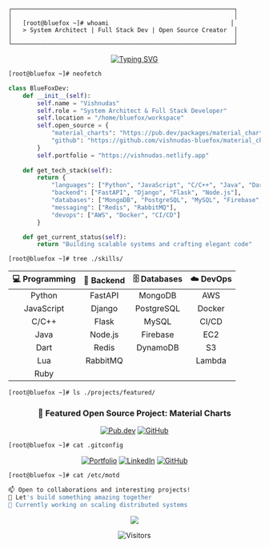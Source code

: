 ```ascii
┌──────────────────────────────────────────────────────────────┐
│                                                              │
│   [root@bluefox ~]# whoami                                  │
│   > System Architect | Full Stack Dev | Open Source Creator  │
│                                                              │
└──────────────────────────────────────────────────────────────┘
```

<div align="center">
  
[![Typing SVG](https://readme-typing-svg.demolab.com?font=Fira+Code&size=32&duration=2800&pause=2000&color=07D9C4&center=true&vCenter=true&width=940&lines=Welcome+to+my+digital+workshop!;Full+Stack+%7C+System+Design+%7C+Open+Source)](https://git.io/typing-svg)

</div>

```bash
[root@bluefox ~]# neofetch
```

<div align="left">

```python
class BlueFoxDev:
    def __init__(self):
        self.name = "Vishnudas"
        self.role = "System Architect & Full Stack Developer"
        self.location = "/home/bluefox/workspace"
        self.open_source = {
            "material_charts": "https://pub.dev/packages/material_charts",
            "github": "https://github.com/vishnudas-bluefox/material_charts"
        }
        self.portfolio = "https://vishnudas.netlify.app"
        
    def get_tech_stack(self):
        return {
            "languages": ["Python", "JavaScript", "C/C++", "Java", "Dart", "Lua", "Ruby"],
            "backend": ["FastAPI", "Django", "Flask", "Node.js"],
            "databases": ["MongoDB", "PostgreSQL", "MySQL", "Firebase", "DynamoDB"],
            "messaging": ["Redis", "RabbitMQ"],
            "devops": ["AWS", "Docker", "CI/CD"]
        }

    def get_current_status(self):
        return "Building scalable systems and crafting elegant code"
```

</div>

```bash
[root@bluefox ~]# tree ./skills/
```

<div align="center">

| 💻 Programming | 🔧 Backend | 🗄️ Databases | ☁️ DevOps |
|:-------------:|:----------:|:------------:|:---------:|
| Python | FastAPI | MongoDB | AWS |
| JavaScript | Django | PostgreSQL | Docker |
| C/C++ | Flask | MySQL | CI/CD |
| Java | Node.js | Firebase | EC2 |
| Dart | Redis | DynamoDB | S3 |
| Lua | RabbitMQ | | Lambda |
| Ruby | | | |

</div>

```bash
[root@bluefox ~]# ls ./projects/featured/
```

<div align="center">

### 🌟 Featured Open Source Project: Material Charts
[![Pub.dev](https://img.shields.io/badge/pub.dev-material_charts-0B688C?style=for-the-badge&logo=dart&logoColor=white)](https://pub.dev/packages/material_charts)
[![GitHub](https://img.shields.io/badge/GitHub-Repository-F25C93?style=for-the-badge&logo=github&logoColor=white)](https://github.com/vishnudas-bluefox/material_charts)

</div>

```bash
[root@bluefox ~]# cat .gitconfig
```

<div align="center">

[![Portfolio](https://img.shields.io/badge/Portfolio-07D9C4?style=for-the-badge&logo=firefox&logoColor=white)](https://vishnudas.netlify.app)
[![LinkedIn](https://img.shields.io/badge/LinkedIn-0B688C?style=for-the-badge&logo=linkedin&logoColor=white)](https://www.linkedin.com/in/vishnudas-bluefox)
[![GitHub](https://img.shields.io/badge/GitHub-F22797?style=for-the-badge&logo=github&logoColor=white)](https://github.com/vishnudas-bluefox)

</div>

```bash
[root@bluefox ~]# cat /etc/motd

📫 Open to collaborations and interesting projects!
🌟 Let's build something amazing together
🚀 Currently working on scaling distributed systems
```

<div align="center">

<img src="https://github-readme-stats.vercel.app/api?username=vishnudas-bluefox&show_icons=true&title_color=F25C93&text_color=07D9C4&icon_color=F22797&bg_color=111826&hide_border=true" />

![Visitors](https://api.visitorbadge.io/api/visitors?path=vishnudas-bluefox&label=Visitors&labelColor=111826&countColor=F25C93)

</div>
